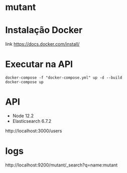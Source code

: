 # mutant

# Instalação Docker
link https://docs.docker.com/install/

# Executar na API
`docker-compose -f "docker-compose.yml" up -d --build` <br>
`docker-compose up`

# API
- Node 12.2
- Elasticsearch 6.7.2

http://localhost:3000/users

# logs
http://localhost:9200/mutant/_search?q=name:mutant

